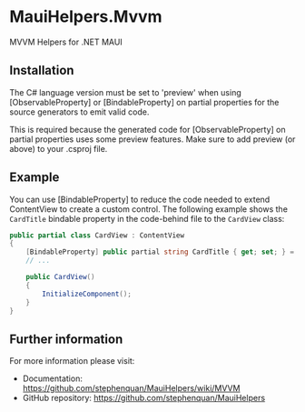 # MauiHelpers.Mvvm
MVVM Helpers for .NET MAUI

## Installation

The C# language version must be set to 'preview' when using [ObservableProperty] or [BindableProperty] on partial properties for the source generators to emit valid code.

This is required because the generated code for [ObservableProperty] on partial properties uses some preview features. Make sure to add <LangVersion>preview</LangVersion> (or above) to your .csproj file.

## Example

You can use [BindableProperty] to reduce the code needed to extend ContentView to create a custom control. The following example shows the `CardTitle` bindable property in the code-behind file to the `CardView` class:

```c#
public partial class CardView : ContentView
{
    [BindableProperty] public partial string CardTitle { get; set; } = string.Empty;
    // ...

    public CardView()
    {
        InitializeComponent();
    }
}
```

## Further information

For more information please visit:

 - Documentation: https://github.com/stephenquan/MauiHelpers/wiki/MVVM
 - GitHub repository: https://github.com/stephenquan/MauiHelpers
